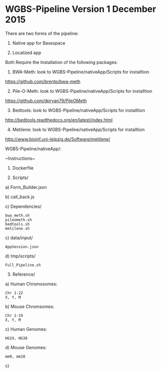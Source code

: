 # WGBS-Pipeline Version 1 December 2015

There are two forms of the pipeline:

1) Native app for Basespace 

2) Localized app


Both Require the Installation of the following packages:
1) BWA-Meth: look to WGBS-Pipeline/nativeApp/Scripts for installtion

https://github.com/brentp/bwa-meth

2) Pile-O-Meth: look to WGBS-Pipeline/nativeApp/Scripts for installtion

https://github.com/dpryan79/PileOMeth

3) Bedtools: look to WGBS-Pipeline/nativeApp/Scripts for installtion

http://bedtools.readthedocs.org/en/latest/index.html

4) Metilene: look to WGBS-Pipeline/nativeApp/Scripts for installtion

http://www.bioinf.uni-leipzig.de/Software/metilene/



WGBS-Pipeline/nativeApp/:

~Instructions~

1) Dockerfile

2) Scripts/

  a) Form_Builder.json
  
  b) call_back.js
  
  c) Dependencies/
  
    bwa_meth.sh
    pileometh.sh
    bedtools.sh
    metilene.sh
  
  c) data/input/
  
    AppSession.json
  		
  d) tmp/scripts/
  
    Full_Pipeline.sh
  		
3) Reference/

  a) Human Chromosomes: 
  
    Chr 1-22
    X, Y, M
  		
  b) Mouse Chromsomes:
  
    Chr 1-19
    X, Y, M
  
  c) Human Genomes: 
  
    HG19, HG38 
  		
  d) Mouse Genomes:
  
    mm9, mm10
  
  c) 



